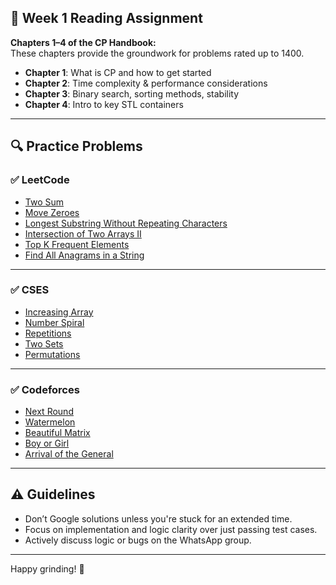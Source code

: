 ## 📖 Week 1 Reading Assignment

**Chapters 1–4 of the CP Handbook:**  
These chapters provide the groundwork for problems rated up to 1400.

- **Chapter 1**: What is CP and how to get started
- **Chapter 2**: Time complexity & performance considerations
- **Chapter 3**: Binary search, sorting methods, stability
- **Chapter 4**: Intro to key STL containers

---

## 🔍 Practice Problems

### ✅ LeetCode

- [Two Sum](https://leetcode.com/problems/two-sum/)
- [Move Zeroes](https://leetcode.com/problems/move-zeroes/)
- [Longest Substring Without Repeating Characters](https://leetcode.com/problems/longest-substring-without-repeating-characters/)
- [Intersection of Two Arrays II](https://leetcode.com/problems/intersection-of-two-arrays-ii/)
- [Top K Frequent Elements](https://leetcode.com/problems/top-k-frequent-elements/)
- [Find All Anagrams in a String](https://leetcode.com/problems/find-all-anagrams-in-a-string/)

---

### ✅ CSES

- [Increasing Array](https://cses.fi/problemset/task/1094/)
- [Number Spiral](https://cses.fi/problemset/task/1071/)
- [Repetitions](https://cses.fi/problemset/task/1069/)
- [Two Sets](https://cses.fi/problemset/task/1092/)
- [Permutations](https://cses.fi/problemset/task/1070/)

---

### ✅ Codeforces

- [Next Round](https://codeforces.com/problemset/problem/158/A)
- [Watermelon](https://codeforces.com/problemset/problem/4/A)
- [Beautiful Matrix](https://codeforces.com/problemset/problem/263/A)
- [Boy or Girl](https://codeforces.com/problemset/problem/236/A)
- [Arrival of the General](https://codeforces.com/problemset/problem/144/A)

---

## ⚠️ Guidelines

- Don’t Google solutions unless you're stuck for an extended time.
- Focus on implementation and logic clarity over just passing test cases.
- Actively discuss logic or bugs on the WhatsApp group.

---

Happy grinding! 💪

